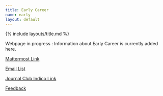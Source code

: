 ```yaml
---
title: Early Career
name: early
layout: default
---
```


{% include layouts/title.md %}

Webpage in progress : Information about Early Career is currently added here.

[Mattermost Link](https://chat.epic-eic.org/main/channels/early-career)

[Email List](https://lists.bnl.gov/mailman/listinfo/eic-projdet-earlycareer-l)

[Journal Club Indico Link](https://indico.bnl.gov/category/513/)

[Feedback](https://forms.gle/GSus6iVM8Ldcem9AA)
